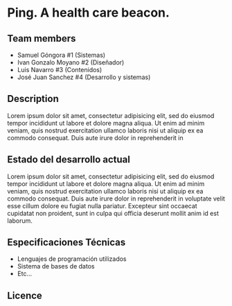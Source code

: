 Ping. A health care beacon.
====================

Team members
---------------------

+ Samuel Góngora #1 (Sistemas)
+ Ivan Gonzalo Moyano #2 (Diseñador)
+ Luis Navarro #3 (Contenidos)
+ José Juan Sanchez #4 (Desarrollo y sistemas)

Description
-------------
Lorem ipsum dolor sit amet, consectetur adipisicing elit, sed do eiusmod tempor incididunt ut labore et dolore magna aliqua. Ut enim ad minim veniam, quis nostrud exercitation ullamco laboris nisi ut aliquip ex ea commodo consequat. Duis aute irure dolor in reprehenderit in

Estado del desarrollo actual
----------------------------
Lorem ipsum dolor sit amet, consectetur adipisicing elit, sed do eiusmod tempor incididunt ut labore et dolore magna aliqua. Ut enim ad minim veniam, quis nostrud exercitation ullamco laboris nisi ut aliquip ex ea commodo consequat. Duis aute irure dolor in reprehenderit in voluptate velit esse cillum dolore eu fugiat nulla pariatur. Excepteur sint occaecat cupidatat non proident, sunt in culpa qui officia deserunt mollit anim id est laborum.

Especificaciones Técnicas
--------------------------
+ Lenguajes de programación utilizados
+ Sistema de bases de datos
+ Etc...

Licence
---------
